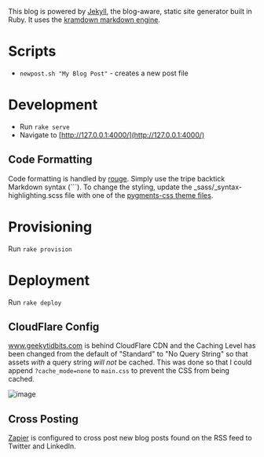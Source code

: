 This blog is powered by [Jekyll](http://jekyllrb.com/), the blog-aware, static site generator built in Ruby. It uses the [kramdown markdown engine](http://kramdown.gettalong.org/quickref.html).

# Scripts

* `newpost.sh "My Blog Post"` - creates a new post file

# Development

* Run `rake serve`
* Navigate to [http://127.0.0.1:4000/](http://127.0.0.1:4000/)

## Code Formatting

Code formatting is handled by [rouge](https://github.com/jneen/rouge). Simply use the tripe backtick Markdown syntax (```). To change the styling, update the \_sass/\_syntax-highlighting.scss file with one of the [pygments-css theme files](https://github.com/richleland/pygments-css).

# Provisioning

Run `rake provision`

# Deployment

Run `rake deploy`

## CloudFlare Config

www.geekytidbits.com is behind CloudFlare CDN and the Caching Level has been changed from the default of "Standard" to "No Query String" so that assets _with_ a query string _will not_ be cached. This was done so that I could append `?cache_mode=none` to `main.css` to prevent the CSS from being cached.

![image](https://cloud.githubusercontent.com/assets/759811/21596349/a954490a-d0ff-11e6-9233-2cc31db61b1b.png)

## Cross Posting

[Zapier](https://zapier.com) is configured to cross post new blog posts found on the RSS feed to Twitter and LinkedIn.
